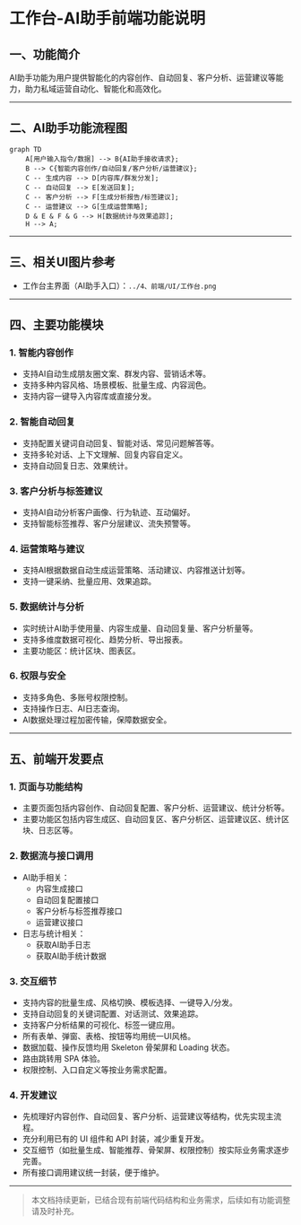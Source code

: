 # 工作台-AI助手前端功能说明

## 一、功能简介
AI助手功能为用户提供智能化的内容创作、自动回复、客户分析、运营建议等能力，助力私域运营自动化、智能化和高效化。

---

## 二、AI助手功能流程图

```mermaid
graph TD
    A[用户输入指令/数据] --> B{AI助手接收请求};
    B --> C{智能内容创作/自动回复/客户分析/运营建议};
    C -- 生成内容 --> D[内容库/群发分发];
    C -- 自动回复 --> E[发送回复];
    C -- 客户分析 --> F[生成分析报告/标签建议];
    C -- 运营建议 --> G[生成运营策略];
    D & E & F & G --> H[数据统计与效果追踪];
    H --> A;
```

---

## 三、相关UI图片参考
- 工作台主界面（AI助手入口）：`../4、前端/UI/工作台.png`

---

## 四、主要功能模块

### 1. 智能内容创作
- 支持AI自动生成朋友圈文案、群发内容、营销话术等。
- 支持多种内容风格、场景模板、批量生成、内容润色。
- 支持内容一键导入内容库或直接分发。

### 2. 智能自动回复
- 支持配置关键词自动回复、智能对话、常见问题解答等。
- 支持多轮对话、上下文理解、回复内容自定义。
- 支持自动回复日志、效果统计。

### 3. 客户分析与标签建议
- 支持AI自动分析客户画像、行为轨迹、互动偏好。
- 支持智能标签推荐、客户分层建议、流失预警等。

### 4. 运营策略与建议
- 支持AI根据数据自动生成运营策略、活动建议、内容推送计划等。
- 支持一键采纳、批量应用、效果追踪。

### 5. 数据统计与分析
- 实时统计AI助手使用量、内容生成量、自动回复量、客户分析量等。
- 支持多维度数据可视化、趋势分析、导出报表。
- 主要功能区：统计区块、图表区。

### 6. 权限与安全
- 支持多角色、多账号权限控制。
- 支持操作日志、AI日志查询。
- AI数据处理过程加密传输，保障数据安全。

---

## 五、前端开发要点

### 1. 页面与功能结构
- 主要页面包括内容创作、自动回复配置、客户分析、运营建议、统计分析等。
- 主要功能区包括内容生成区、自动回复区、客户分析区、运营建议区、统计区块、日志区等。

### 2. 数据流与接口调用
- AI助手相关：
  - 内容生成接口
  - 自动回复配置接口
  - 客户分析与标签推荐接口
  - 运营建议接口
- 日志与统计相关：
  - 获取AI助手日志
  - 获取AI助手统计数据

### 3. 交互细节
- 支持内容的批量生成、风格切换、模板选择、一键导入/分发。
- 支持自动回复的关键词配置、对话测试、效果追踪。
- 支持客户分析结果的可视化、标签一键应用。
- 所有表单、弹窗、表格、按钮等均用统一UI风格。
- 数据加载、操作反馈均用 Skeleton 骨架屏和 Loading 状态。
- 路由跳转用 SPA 体验。
- 权限控制、入口自定义等按业务需求配置。

### 4. 开发建议
- 先梳理好内容创作、自动回复、客户分析、运营建议等结构，优先实现主流程。
- 充分利用已有的 UI 组件和 API 封装，减少重复开发。
- 交互细节（如批量生成、智能推荐、骨架屏、权限控制）按实际业务需求逐步完善。
- 所有接口调用建议统一封装，便于维护。

---

> 本文档持续更新，已结合现有前端代码结构和业务需求，后续如有功能调整请及时补充。 